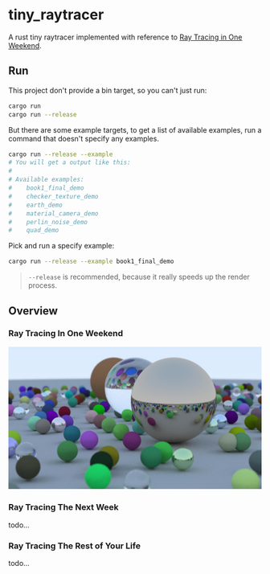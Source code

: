 # tiny_raytracer

A rust tiny raytracer implemented with reference to [Ray Tracing in One Weekend](https://raytracing.github.io/books/RayTracingInOneWeekend.html).

## Run

This project don't provide a bin target, so you can't just run:

```bash
cargo run
cargo run --release
```

But there are some example targets, to get a list of available examples, run a command that doesn't specify any examples.

```bash
cargo run --release --example
# You will get a output like this:
#
# Available examples:
#    book1_final_demo
#    checker_texture_demo
#    earth_demo
#    material_camera_demo
#    perlin_noise_demo
#    quad_demo
```

Pick and run a specify example:

```bash
cargo run --release --example book1_final_demo
```

>`--release` is recommended, because it really speeds up the render process.

## Overview

### Ray Tracing In One Weekend

![Ray Tracing In One Weekend](resource/images/first-book-final-scene.jpg)

### Ray Tracing The Next Week

todo...

### Ray Tracing The Rest of Your Life

todo...
